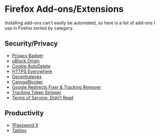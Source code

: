 # Firefox Add-ons/Extensions

Installing add-ons can't easily be automated, so here is a list of add-ons I
use in Firefox sorted by category.

## Security/Privacy

* [Privacy Badger](https://addons.mozilla.org/en-US/firefox/addon/privacy-badger17/)
* [uBlock Origin](https://addons.mozilla.org/en-US/firefox/addon/ublock-origin/)
* [Cookie AutoDelete](https://addons.mozilla.org/en-US/firefox/addon/cookie-autodelete/)
* [HTTPS Everywhere](https://addons.mozilla.org/en-US/firefox/addon/https-everywhere/)
* [Decentraleyes](https://addons.mozilla.org/en-US/firefox/addon/decentraleyes/)
* [CanvasBlocker](https://addons.mozilla.org/en-US/firefox/addon/canvasblocker/)
* [Google Redirects Fixer & Tracking Remover](https://addons.mozilla.org/en-US/firefox/addon/google-no-tracking-url/)
* [Tracking Token Stripper](https://addons.mozilla.org/en-US/firefox/addon/utm-tracking-token-stripper/)
* [Terms of Service; Didn’t Read](https://addons.mozilla.org/en-US/firefox/addon/terms-of-service-didnt-read/)

## Productivity

* [1Password X](https://addons.mozilla.org/en-US/firefox/addon/1password-x-password-manager/)
* [Tabliss](https://addons.mozilla.org/en-US/firefox/addon/tabliss/)

